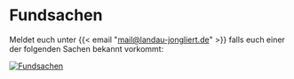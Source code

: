 # Fundsachen

Meldet euch unter {{< email "mail@landau-jongliert.de" >}} falls euch einer der folgenden Sachen bekannt vorkommt:

[![Fundsachen](/images/fundsachen.jpg)](/images/fundsachen.jpg)
